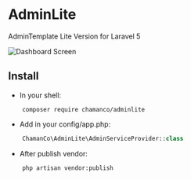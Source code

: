 # AdminLite

AdminTemplate Lite Version for Laravel 5

![Dashboard Screen](http://puu.sh/vJzNN/1c2c78d841.png)

## Install

* In your shell:
```
    composer require chamanco/adminlite 
```
* Add in your config/app.php: 
```php
    ChamanCo\AdminLite\AdminServiceProvider::class
```
* After publish vendor: 
```
    php artisan vendor:publish
````